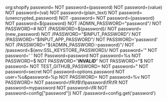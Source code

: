 org:shopify password= NOT password=(password) NOT password=(value) NOT password=(val) NOT password=(plain_text) NOT password=(unencrypted_password) NOT -password=<value>   NOT password={password} NOT password=${password} NOT /ADMIN_PASSWORD="password"/ NOT PASSWORD=# NOT /PASSWORD=${password}/   NOT password=(new_password) NOT /PASSWORD="$INPUT_PASSWORD"/ NOT /PASSWORD="$INPUT_APP_PASSWORD"/ NOT PASSWORD='password' NOT /PASSWORD="${ADMIN_PASSWORD:-password}"/ NOT /password=${env:SSL_KEYSTORE_PASSWORD}/ NOT password='" NOT password=' '  NOT Password=password  NOT password=%s NOT PASSWORD=$ NOT PASSWORD="***INVALID***" NOT PASSWORD="$ NOT password=<password> NOT TEST_GITHUB_PASSWORD= NOT password=" NOT password=secret</code> NOT password=options.password NOT user=%u&password=%p NOT PASSWORD=<your-password-here> NOT password=%v NOT PASSWORD=<admin-password> NOT password=\fR\fB\fIpassword\fR\fR NOT password=mypassword NOT password=\fR  NOT password=config["password"])  NOT /password=config.get('password')
